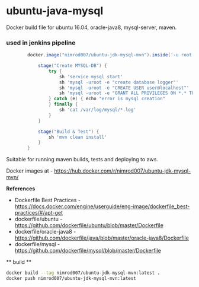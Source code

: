 # ubuntu-java-mysql

Docker build file for ubuntu 16.04, oracle-java8, mysql-server, maven.

### used in jenkins pipeline 
```groovy
        docker.image("nimrod007/ubuntu-jdk-mysql-mvn").inside('-u root') {

            stage("Create MYSQL-DB") {
                try {
                    sh 'service mysql start'
                    sh 'mysql -uroot -e "create database logger"'
                    sh 'mysql -uroot -e "CREATE USER user@localhost"'
                    sh 'mysql -uroot -e "GRANT ALL PRIVILEGES ON *.* TO \"user\"@\"localhost\" IDENTIFIED BY \'pass\' WITH GRANT OPTION"'
                } catch (e) { echo "error is mysql creation"
                } finally {
                    sh 'cat /var/log/mysql/*.log'
                }
            }

            stage("Build & Test") {
                sh 'mvn clean install'
            }
        }

```

Suitable for running maven builds, tests and deploying to aws.

Docker images at - https://hub.docker.com/r/nimrod007/ubuntu-jdk-mysql-mvn/

**References**

- Dockerfile Best Practices - https://docs.docker.com/engine/userguide/eng-image/dockerfile_best-practices/#/apt-get
- dockerfile/ubuntu - https://github.com/dockerfile/ubuntu/blob/master/Dockerfile
- dockerfile/oracle-java8 - https://github.com/dockerfile/java/blob/master/oracle-java8/Dockerfile
- dockerfile/mysql - https://github.com/dockerfile/mysql/blob/master/Dockerfile

** build **
```bash
docker build --tag nimrod007/ubuntu-jdk-mysql-mvn:latest .
docker push nimrod007/ubuntu-jdk-mysql-mvn:latest
```
